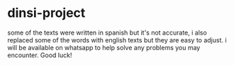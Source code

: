 # dinsi-project
some of the texts were written in spanish but it's not accurate, i also replaced some of the words with english texts but they are easy to adjust. i will be available on whatsapp to help solve any problems you may encounter. Good luck!  
